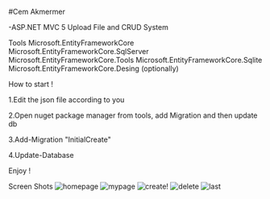 #Cem Akmermer

-ASP.NET MVC 5 Upload File and CRUD System

Tools
Microsoft.EntityFrameworkCore
Microsoft.EntityFrameworkCore.SqlServer
Microsoft.EntityFrameworkCore.Tools
Microsoft.EntityFrameworkCore.Sqlite
Microsoft.EntityFrameworkCore.Desing (optionally)

How to start !


1.Edit the json file according to you

2.Open nuget package manager from tools, add Migration and then update db

3.Add-Migration "InitialCreate"

4.Update-Database

Enjoy !

Screen Shots 
![homepage](https://user-images.githubusercontent.com/77552209/121265970-62b26080-c8c2-11eb-87af-ad954bb7c22b.png)
![mypage](https://user-images.githubusercontent.com/77552209/121265971-62b26080-c8c2-11eb-8d5d-935a493f984d.png)
![create](https://user-images.githubusercontent.com/77552209/121266238-d18fb980-c8c2-11eb-8d25-6a94c544af6d.png)!
![delete](https://user-images.githubusercontent.com/77552209/121265949-5928f880-c8c2-11eb-95a8-de243a409d38.png)
![last](https://user-images.githubusercontent.com/77552209/121265965-61813380-c8c2-11eb-869f-9ca654235adf.png)
